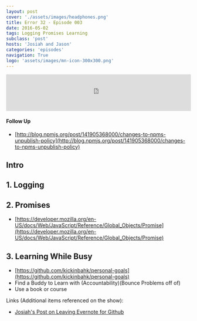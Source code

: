 ```yaml
---
layout: post
cover: './assets/images/headphones.png'
title: Error 32 - Episode 003
date: 2016-05-02
tags: Logging Promises Learning
subclass: 'post'
hosts: 'Josiah and Jason'
categories: 'episodes'
navigation: True
logo: 'assets/images/mn-icon-300x300.png'
---
```

<iframe id="audio_iframe" src="http://www.podbean.com/media/player/x7sbm-5e5ab0?skin=2" width="100%" height="100" frameborder="0" scrolling="no"></iframe>
<br>

#### Follow Up
- [http://blog.npmjs.org/post/141905368000/changes-to-npms-unpublish-policy](http://blog.npmjs.org/post/141905368000/changes-to-npms-unpublish-policy)

## Intro

## 1. Logging

## 2. Promises
- [https://developer.mozilla.org/en-US/docs/Web/JavaScript/Reference/Global_Objects/Promise](https://developer.mozilla.org/en-US/docs/Web/JavaScript/Reference/Global_Objects/Promise)

## 3. Learning While Busy
- [https://github.com/kickinbahk/personal-goals](https://github.com/kickinbahk/personal-goals)
- Find a Buddy to Learn with (Accountability)(Bounce Problems off of)
- Use a book or course 

Links (Additional items referenced on the show):
- [Josiah's Post on Leaving Evernote for Github](http://kickinbahk.com/replacing-evernote.html)

